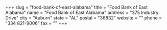 +++
slug = "food-bank-of-east-alabama"
title = "Food Bank of East Alabama"
name = "Food Bank of East Alabama"
address = "375 Industry Drive"
city = "Auburn"
state = "AL"
postal = "36832"
website = ""
phone = "334 821-9006"
fax = ""
+++
